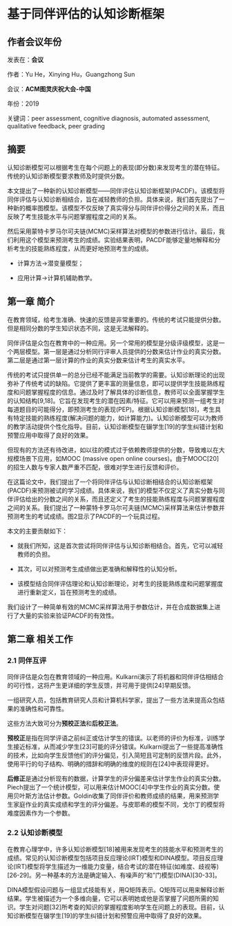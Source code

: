 # 基于同伴评估的认知诊断框架

## 作者会议年份

发表在：**会议**

作者：Yu He，Xinying Hu，Guangzhong Sun

会议：**ACM图灵庆祝大会-中国**

年份：2019

关键词：peer assessment, cognitive diagnosis, automated assessment, qualitative  feedback, peer grading

## 摘要

认知诊断模型可以根据考生在每个问题上的表现(即分数)来发现考生的潜在特征。传统的认知诊断模型要求教师及时提供分数。

本文提出了一种新的认知诊断模型——同伴评估认知诊断框架(PACDF)。该模型将同伴评估与认知诊断相结合，旨在减轻教师的负担。具体来说，我们首先提出了一种新的概率图模型。该模型不仅反映了真实得分与同伴评价得分之间的关系，而且反映了考生技能水平与问题掌握程度之间的关系。

然后采用蒙特卡罗马尔可夫链(MCMC)采样算法对模型的参数进行估计。最后，我们利用这个模型来预测考生的成绩。实验结果表明，PACDF能够定量地解释和分析考生的技能熟练程度，从而更好地预测考生的成绩。

- 计算方法→潜变量模型；

- 应用计算→计算机辅助教学。

## 第一章 简介

在教育领域，给考生准确、快速的反馈是非常重要的。传统的考试只能提供分数。但是相同分数的学生知识状态不同，这是无法解释的。

同伴评估是众包在教育中的一种应用。另一个常用的模型是分级评级模型，这是一个两层模型。第一层是通过分析同行评审人员提供的分数来估计作业的真实分数。第二层是通过第一层计算的作业的真实分数来估计考生的真实水平。

传统的考试只提供单一的总分已经不能满足当前教学的需要。认知诊断理论的出现弥补了传统考试的缺陷。它提供了更丰富的测量信息，即可以提供学生技能熟练程度和问题掌握程度的信息。通过及时了解具体的诊断信息，教师可以全面掌握学生的认知结构[9,18]。它旨在发现考生的潜在因素/特征。它可以用来预测一组考生对每道题目的可能得分，即预测考生的表现(PEP)。根据认知诊断模型[18]，考生具有特定技能的熟练程度(解决问题的能力，如计算能力)。认知诊断模型可以为教师的教学活动提供个性化指导。目前，认知诊断模型在辍学生[19]的学生纠错计划和预警应用中取得了良好的效果。

但现有的方法还有待改进，如以往的模式过于依赖教师提供的分数，导致难以在大规模场景下应用，如MOOC (massive open online  courses)。由于MOOC[20]的招生人数与专家人数严重不匹配，很难对学生进行反馈和评价。

在这篇论文中，我们提出了一个将同伴评估与认知诊断相结合的认知诊断框架(PACDF)来预测被试的学习成绩。具体来说，我们的模型不仅定义了真实分数与同伴评估给出的分数之间的关系，而且还定义了考生的技能熟练程度与问题掌握程度之间的关系。我们提出了一种蒙特卡罗马尔可夫链(MCMC)采样算法来估计参数并预测考生的考试成绩。图2显示了PACDF的一个玩具过程。

本文的主要贡献如下：

- 就我们所知，这是首次尝试将同伴评估与认知诊断相结合。首先，它可以减轻教师的负担。

- 其次，可以对预测考生成绩做出更准确和解释性的认知分析。

- 该模型结合同伴评估理论和认知诊断理论，对考生的技能熟练度和问题掌握度进行重新定义，旨在预测考生的成绩。

我们设计了一种简单有效的MCMC采样算法用于参数估计，并在合成数据集上进行了大量的实验来验证PACDF的有效性。

## 第二章 相关工作

### 2.1 同伴互评

同伴评估是众包在教育领域的一种应用。Kulkarni演示了将机器和同伴评估相结合的可行性，这将产生更详细的学生反馈，并可用于提供[24]早期反馈。

一组研究人员，包括教育研究人员和计算机科学家，提出了一些方法来提高众包结果的准确性和可靠性。

这些方法大致可分为**预校正法**和**后校正法**。

**预校正**是指在同学评语之前纠正或估计学生的错误。以老师的评价为标准，训练学生接近标准，从而减少学生[23]可能的评分错误。Kulkarni提出了一些提高准确性的技术，比如向学生反馈他们的评分偏见，引入简短且可定制的反馈片段。此外，使用平行的句子结构、明确的措辞和明确的维度的规则在[24]中表现得更好。

**后修正**是通过分析现有的数据，计算学生的评分偏差来估计学生作业的真实分数。Piech提出了一个统计模型，可以用来估计MOOC[4]中学生作业的真实分数。使用贝叶斯方法估计参数。Goldin收集了同伴评价和教师成绩的结果，用来预测学生家庭作业的真实成绩和学生的评分偏差。与皮耶希的模型不同，戈尔丁的模型将难度因素作为一个参数。

### 2.2 认知诊断模型

在教育心理学中，许多认知诊断模型[18]被用来发现考生的技能水平和预测考生的成绩。常见的认知诊断模型包括项目反应理论(IRT)模型和DINA模型。项目反应理论(IRT)模型将学生描述为一维能力变量，结合考试的潜在特征(如难度、歧视等)[26-29]。另一种基本的方法是确定输入、有噪声的“和”门模型(DINA)[30-33]。

DINA模型假设问题与一组显式技能有关，用Q矩阵表示。Q矩阵可以用来解释诊断结果。学生被描述为一个多维向量，它可以表明她或他是否掌握了问题所需的知识。学生对问题[32]所考查的知识的掌握程度影响学生在问题上的表现。目前，认知诊断模型在辍学生[19]的学生纠错计划和预警应用中取得了良好的效果。





